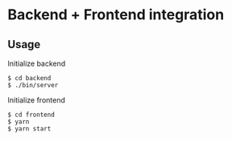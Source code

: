 # Backend + Frontend integration

## Usage

Initialize backend

```console
$ cd backend
$ ./bin/server
```

Initialize frontend

```console
$ cd frontend
$ yarn
$ yarn start
```
